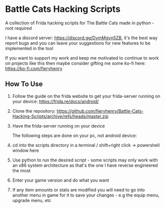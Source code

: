 # Battle Cats Hacking Scripts

A collection of Frida hacking scripts for The Battle Cats made in python - root required

I have a discord server: https://discord.gg/DvmMgvn5ZB, it's the best way report bugs and you can leave your suggestions for new features to be implemented in the tool

If you want to support my work and keep me motivated to 
continue to work on projects like this then maybe consider gifting me some 
ko-fi here: https://ko-fi.com/fieryhenry

## How To Use

1. Follow the guide on the frida website to get your frida-server running on your device: https://frida.re/docs/android/

2. Clone the repository: https://github.com/fieryhenry/Battle-Cats-Hacking-Scripts/archive/refs/heads/master.zip

3. Have the frida-server running on your device
   
   The following steps are done on your pc, not android device:

4. cd into the scripts directory in a terminal / shift+right click -> powershell window here

5. Use python to run the desired script - some scripts may only work with an x86 system architecture as that's the one I have reverse engineered the most

6. Enter your game version and do what you want

7. If any item amounts or stats are modified you will need to go into another menu in game for it to save your changes - e.g the equip menu, upgrade menu, etc


